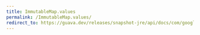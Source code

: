 ```yaml
---
title: ImmutableMap.values
permalink: /ImmutableMap.values/
redirect_to: https://guava.dev/releases/snapshot-jre/api/docs/com/google/common/collect/ImmutableMap.html#values--
---
```

